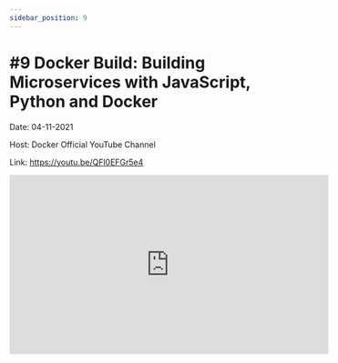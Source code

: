```yaml
---
sidebar_position: 9
---
```


# #9 Docker Build: Building Microservices with JavaScript, Python and Docker

Date: 04-11-2021

Host: Docker Official YouTube Channel

Link: https://youtu.be/QFl0EFGr5e4

<iframe width="560" height="315" src="https://www.youtube.com/embed/QFl0EFGr5e4" title="YouTube video player" frameborder="0" allow="accelerometer; autoplay; clipboard-write; encrypted-media; gyroscope; picture-in-picture; web-share" allowfullscreen></iframe>